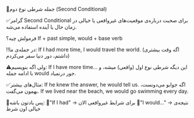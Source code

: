 📍جمله شرطی نوع دوم (Second Conditional)

✅گرامر Second Conditional برای صحبت درباره‌ی موقعیت‌های غیرواقعی یا خیالی در زمان حال یا آینده استفاده می‌شه.

فرمولش چیه؟
If + past simple, would + base verb

‼️در جمله‌ی ما:
If I had more time, I would travel the world.
(اگه وقت بیشتری داشتم، دور دنیا سفر می‌کردم)

⚠️ولی اگه بنویسیم:
If I have more time...
این دیگه شرطی نوع اول (واقعی) میشه، و با ادامه جمله would جور درنمیاد.

✅مثال‌های بیشتر:
If he knew the answer, he would tell us.
اگه جوابو می‌دونست، بهمون می‌گفت.
If we lived near the beach, we would go swimming every day.

🔔پس یادتون باشه:
🔑"If I had" → برای شرایط غیرواقعی الان
🔑"I would..." → نتیجه‌ی خیالی اون شرط


